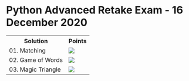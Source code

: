 <h1>Python Advanced Retake Exam - 16 December 2020</h1>
<table>
  <tr>
    <th>Solution</th>
    <th>Points</th>
  </tr>
  <tr>
    <td>01. Matching</td>
    <td><img src="https://geps.dev/progress/100"></td>
  </tr>
  <tr>
    <td>02. Game of Words</td>
    <td><img src="https://geps.dev/progress/100"></td>
  </tr>
  <tr>
    <td>03. Magic Triangle</td>
    <td><img src="https://geps.dev/progress/100"></td>
  </tr>
</table>

